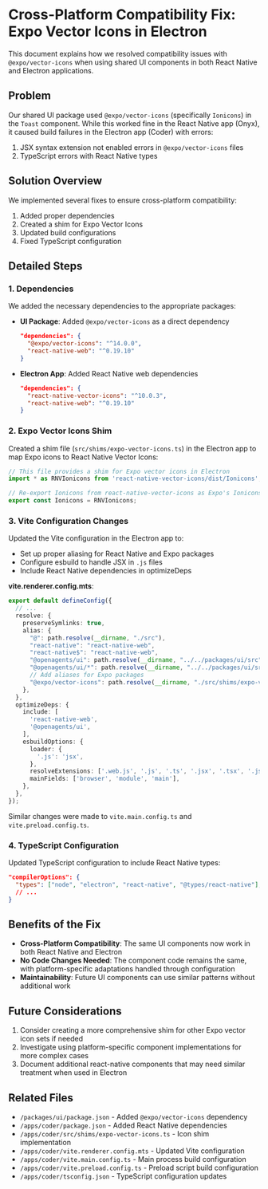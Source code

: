 # Cross-Platform Compatibility Fix: Expo Vector Icons in Electron

This document explains how we resolved compatibility issues with `@expo/vector-icons` when using shared UI components in both React Native and Electron applications.

## Problem

Our shared UI package used `@expo/vector-icons` (specifically `Ionicons`) in the `Toast` component. While this worked fine in the React Native app (Onyx), it caused build failures in the Electron app (Coder) with errors:

1. JSX syntax extension not enabled errors in `@expo/vector-icons` files
2. TypeScript errors with React Native types

## Solution Overview

We implemented several fixes to ensure cross-platform compatibility:

1. Added proper dependencies
2. Created a shim for Expo Vector Icons
3. Updated build configurations
4. Fixed TypeScript configuration

## Detailed Steps

### 1. Dependencies

We added the necessary dependencies to the appropriate packages:

- **UI Package**: Added `@expo/vector-icons` as a direct dependency
  ```json
  "dependencies": {
    "@expo/vector-icons": "^14.0.0",
    "react-native-web": "^0.19.10"
  }
  ```

- **Electron App**: Added React Native web dependencies
  ```json
  "dependencies": {
    "react-native-vector-icons": "^10.0.3",
    "react-native-web": "^0.19.10"
  }
  ```

### 2. Expo Vector Icons Shim

Created a shim file (`src/shims/expo-vector-icons.ts`) in the Electron app to map Expo icons to React Native Vector Icons:

```typescript
// This file provides a shim for Expo vector icons in Electron
import * as RNVIonicons from 'react-native-vector-icons/dist/Ionicons';

// Re-export Ionicons from react-native-vector-icons as Expo's Ionicons
export const Ionicons = RNVIonicons;
```

### 3. Vite Configuration Changes

Updated the Vite configuration in the Electron app to:

- Set up proper aliasing for React Native and Expo packages
- Configure esbuild to handle JSX in `.js` files
- Include React Native dependencies in optimizeDeps

**vite.renderer.config.mts**:
```typescript
export default defineConfig({
  // ...
  resolve: {
    preserveSymlinks: true,
    alias: {
      "@": path.resolve(__dirname, "./src"),
      "react-native": "react-native-web",
      "react-native$": "react-native-web",
      "@openagents/ui": path.resolve(__dirname, "../../packages/ui/src"),
      "@openagents/ui/*": path.resolve(__dirname, "../../packages/ui/src/*"),
      // Add aliases for Expo packages
      "@expo/vector-icons": path.resolve(__dirname, "./src/shims/expo-vector-icons.ts"),
    },
  },
  optimizeDeps: {
    include: [
      'react-native-web',
      '@openagents/ui',
    ],
    esbuildOptions: {
      loader: {
        '.js': 'jsx',
      },
      resolveExtensions: ['.web.js', '.js', '.ts', '.jsx', '.tsx', '.json'],
      mainFields: ['browser', 'module', 'main'],
    },
  },
});
```

Similar changes were made to `vite.main.config.ts` and `vite.preload.config.ts`.

### 4. TypeScript Configuration

Updated TypeScript configuration to include React Native types:

```json
"compilerOptions": {
  "types": ["node", "electron", "react-native", "@types/react-native"],
  // ...
}
```

## Benefits of the Fix

- **Cross-Platform Compatibility**: The same UI components now work in both React Native and Electron
- **No Code Changes Needed**: The component code remains the same, with platform-specific adaptations handled through configuration
- **Maintainability**: Future UI components can use similar patterns without additional work

## Future Considerations

1. Consider creating a more comprehensive shim for other Expo vector icon sets if needed
2. Investigate using platform-specific component implementations for more complex cases
3. Document additional react-native components that may need similar treatment when used in Electron

## Related Files

- `/packages/ui/package.json` - Added `@expo/vector-icons` dependency
- `/apps/coder/package.json` - Added React Native dependencies
- `/apps/coder/src/shims/expo-vector-icons.ts` - Icon shim implementation
- `/apps/coder/vite.renderer.config.mts` - Updated Vite configuration
- `/apps/coder/vite.main.config.ts` - Main process build configuration
- `/apps/coder/vite.preload.config.ts` - Preload script build configuration
- `/apps/coder/tsconfig.json` - TypeScript configuration updates